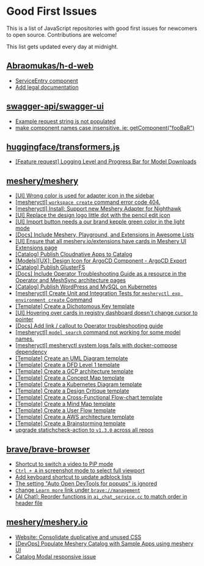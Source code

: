 # Good First Issues

This is a list of JavaScript repositories with good first issues for newcomers to open source. Contributions are welcome!

This list gets updated every day at midnight.

## [Abraomukas/h-d-web](https://github.com/Abraomukas/h-d-web)

- [ServiceEntry component](https://github.com/Abraomukas/h-d-web/issues/21)
- [Add legal documentation ](https://github.com/Abraomukas/h-d-web/issues/15)

## [swagger-api/swagger-ui](https://github.com/swagger-api/swagger-ui)

- [Example request string is not populated](https://github.com/swagger-api/swagger-ui/issues/3233)
- [make component names case insensitive. ie: getComponent("fooBaR")](https://github.com/swagger-api/swagger-ui/issues/3393)

## [huggingface/transformers.js](https://github.com/huggingface/transformers.js)

- [[Feature request] Logging Level and Progress Bar for Model Downloads](https://github.com/huggingface/transformers.js/issues/117)

## [meshery/meshery](https://github.com/meshery/meshery)

- [[UI] Wrong color is used for adapter icon in the sidebar](https://github.com/meshery/meshery/issues/13870)
- [[mesheryctl] `workspace create` command error code 404.](https://github.com/meshery/meshery/issues/11312)
- [[mesheryctl] Install: Support new Meshery Adapter for Nighthawk](https://github.com/meshery/meshery/issues/10371)
- [[UI] Replace the design logo little dot with the pencil edit icon](https://github.com/meshery/meshery/issues/13843)
- [[UI] Import button needs a our brand kepple green color in the light mode](https://github.com/meshery/meshery/issues/13796)
- [[Docs] Include Meshery, Playground, and Extensions in Awesome Lists](https://github.com/meshery/meshery/issues/13426)
- [[UI] Ensure that all meshery.io/extensions have cards in Meshery UI Extensions page](https://github.com/meshery/meshery/issues/13623)
- [[Catalog] Publish Cloudnative Apps to Catalog](https://github.com/meshery/meshery/issues/12111)
- [[Models][UX]: Design Icon for ArgoCD Component - ArgoCD Export](https://github.com/meshery/meshery/issues/10294)
- [[Catalog] Publish GlusterFS](https://github.com/meshery/meshery/issues/9286)
- [[Docs] Include Operator Troubleshooting Guide as a resource in the Operator and MeshSync architecture pages](https://github.com/meshery/meshery/issues/11430)
- [[Catalog] Publish WordPress and MySQL on Kubernetes](https://github.com/meshery/meshery/issues/9284)
- [[mesheryctl] Create Unit and Integration Tests for `mesheryctl exp environment create` Command](https://github.com/meshery/meshery/issues/12138)
- [[Template] Create a Dichotomous Key template](https://github.com/meshery/meshery/issues/12463)
- [[UI] Hovering over cards in registry dashboard doesn't change cursor to pointer](https://github.com/meshery/meshery/issues/13743)
- [[Docs] Add link / callout to Operator troubleshooting guide](https://github.com/meshery/meshery/issues/13706)
- [[mesheryctl] `model search` command not working for some model names.](https://github.com/meshery/meshery/issues/11319)
- [[mesheryctl] mesheryctl system logs fails with docker-compose dependency](https://github.com/meshery/meshery/issues/10777)
- [[Template] Create an UML Diagram template](https://github.com/meshery/meshery/issues/12451)
- [[Template] Create a DFD Level 1 template](https://github.com/meshery/meshery/issues/12501)
- [[Template] Create a GCP architecture template](https://github.com/meshery/meshery/issues/12498)
- [[Template] Create a Concept Map template](https://github.com/meshery/meshery/issues/12454)
- [[Template] Create a Kubernetes Diagram template](https://github.com/meshery/meshery/issues/12462)
- [[Template] Create a Design Critique template](https://github.com/meshery/meshery/issues/12502)
- [[Template] Create a Cross-Functional Flow-chart template](https://github.com/meshery/meshery/issues/12504)
- [[Template] Create a Mind Map template](https://github.com/meshery/meshery/issues/12455)
- [[Template] Create a User Flow template](https://github.com/meshery/meshery/issues/12456)
- [[Template] Create a AWS architecture template](https://github.com/meshery/meshery/issues/12500)
- [[Template] Create a Brainstorming template](https://github.com/meshery/meshery/issues/12503)
- [upgrade statichcheck-action to `v1.3.0` across all repos](https://github.com/meshery/meshery/issues/13041)

## [brave/brave-browser](https://github.com/brave/brave-browser)

- [Shortcut to switch a video to PiP mode](https://github.com/brave/brave-browser/issues/44255)
- [`Ctrl + A` in screenshot mode to select full viewport](https://github.com/brave/brave-browser/issues/44251)
- [Add keyboard shortcut to update adblock lists](https://github.com/brave/brave-browser/issues/43667)
- [The setting "Auto Open DevTools for popups" is ignored](https://github.com/brave/brave-browser/issues/39597)
- [change `Learn more` link under `brave://management`](https://github.com/brave/brave-browser/issues/43548)
- [[AI Chat]: Reorder functions in `ai_chat_service.cc` to match order in header file](https://github.com/brave/brave-browser/issues/43294)

## [meshery/meshery.io](https://github.com/meshery/meshery.io)

- [Website: Consolidate duplicative and unused CSS](https://github.com/meshery/meshery.io/issues/896)
- [[DevOps] Populate Meshery Catalog with Sample Apps using meshery UI](https://github.com/meshery/meshery.io/issues/1699)
- [Catalog Modal responsive issue](https://github.com/meshery/meshery.io/issues/2017)

